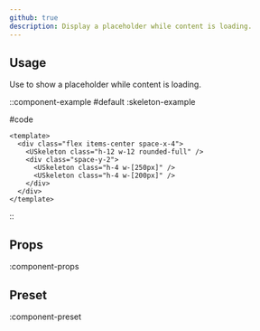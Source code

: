 ```yaml
---
github: true
description: Display a placeholder while content is loading.
---
```


## Usage

Use to show a placeholder while content is loading.

::component-example
#default
:skeleton-example

#code
```vue
<template>
  <div class="flex items-center space-x-4">
    <USkeleton class="h-12 w-12 rounded-full" />
    <div class="space-y-2">
      <USkeleton class="h-4 w-[250px]" />
      <USkeleton class="h-4 w-[200px]" />
    </div>
  </div>
</template>
```
::

## Props

:component-props

## Preset

:component-preset
